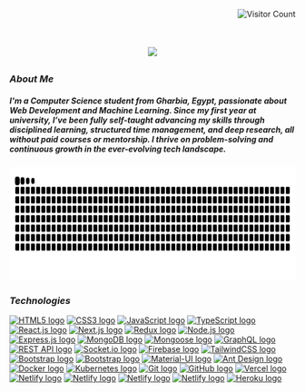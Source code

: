 <p align="right">
    <img src="https://komarev.com/ghpvc/?username=lil-de7k&label=Visitors&color=8A2BE2&style=flat" alt="Visitor Count">
</p>

<h1 align="center">
  <img src="https://readme-typing-svg.herokuapp.com/?font=Righteous&size=35&center=true&vCenter=true&width=500&height=70&duration=3000&lines=MERN+Stack+Developer;Front-end+Developer+|+React.js;+Back-end+Developer+|+Node.js;" />
</h1>
<h3 align="left"><em>About Me</em></h3>
<h5 align="left">I'm a Computer Science student from Gharbia, Egypt, passionate about Web Development and Machine Learning. Since my first year at university, I’ve been fully self-taught advancing my skills through disciplined learning, structured time management, and deep research, all without paid courses or mentorship. I thrive on problem-solving and continuous growth in the ever-evolving tech landscape.</h5>

<div align="center">

<img src="https://raw.githubusercontent.com/lil-de7k/lil-de7k/output/snake.svg" alt="Snake animation" width="1200" height="200" />
  
  <h3 align="left"><em>Technologies</em></h3>
<div align="left">
<a href="#"><img src="https://img.shields.io/static/v1?message=HTML5&logo=html5&label=&color=E34F26&logoColor=white&labelColor=&style=for-the-badge" height="23" alt="HTML5 logo" /></a>
<a href="#"><img src="https://img.shields.io/static/v1?message=CSS3&logo=css3&label=&color=1572B6&logoColor=white&labelColor=&style=for-the-badge" height="23" alt="CSS3 logo" /></a>
<a href="#"><img src="https://img.shields.io/static/v1?message=JavaScript&logo=javascript&label=&color=F7DF1E&logoColor=black&labelColor=&style=for-the-badge" height="23" alt="JavaScript logo" /></a>
<a href="#"><img src="https://img.shields.io/static/v1?message=TypeScript&logo=typescript&label=&color=3178C6&logoColor=white&labelColor=&style=for-the-badge" height="23" alt="TypeScript logo" /></a>
<a href="#"><img src="https://img.shields.io/static/v1?message=React.js&logo=react&label=&color=61DAFB&logoColor=black&labelColor=&style=for-the-badge" height="23" alt="React.js logo" /></a>
<a href="#"><img src="https://img.shields.io/static/v1?message=Next.js&logo=nextdotjs&label=&color=000000&logoColor=white&labelColor=&style=for-the-badge" height="23" alt="Next.js logo" /></a>
<a href="#"><img src="https://img.shields.io/static/v1?message=Redux&logo=redux&label=&color=764ABC&logoColor=white&labelColor=&style=for-the-badge" height="23" alt="Redux logo" /></a>
<a href="#"><img src="https://img.shields.io/static/v1?message=Node.js&logo=node.js&label=&color=339933&logoColor=white&labelColor=&style=for-the-badge" height="23" alt="Node.js logo" /></a>
<a href="#"><img src="https://img.shields.io/static/v1?message=Express.js&logo=express&label=&color=000000&logoColor=white&labelColor=&style=for-the-badge" height="23" alt="Express.js logo" /></a>
<a href="#"><img src="https://img.shields.io/static/v1?message=MongoDB&logo=mongodb&label=&color=47A248&logoColor=white&labelColor=&style=for-the-badge" height="23" alt="MongoDB logo" /></a>
<a href="#"><img src="https://img.shields.io/static/v1?message=Mongoose&logo=mongodb&label=&color=880000&logoColor=white&labelColor=&style=for-the-badge" height="23" alt="Mongoose logo" /></a>
<a href="#"><img src="https://img.shields.io/static/v1?message=GraphQL&logo=graphql&label=&color=E10098&logoColor=white&labelColor=&style=for-the-badge" height="23" alt="GraphQL logo" /></a>
<a href="#"><img src="https://img.shields.io/static/v1?message=REST API&logo=postman&label=&color=FF6C37&logoColor=white&labelColor=&style=for-the-badge" height="23" alt="REST API logo" /></a>
<a href="#"><img src="https://img.shields.io/static/v1?message=Socket.io&logo=socket.io&label=&color=010101&logoColor=white&labelColor=&style=for-the-badge" height="23" alt="Socket.io logo" /></a>
<a href="#"><img src="https://img.shields.io/static/v1?message=Firebase&logo=firebase&label=&color=FFCA28&logoColor=black&labelColor=&style=for-the-badge" height="23" alt="Firebase logo" /></a>
<a href="#"><img src="https://img.shields.io/static/v1?message=TailwindCSS&logo=tailwindcss&label=&color=06B6D4&logoColor=white&labelColor=&style=for-the-badge" height="23" alt="TailwindCSS logo" /></a>
<a href="#"><img src="https://img.shields.io/static/v1?message=Bootstrap&logo=bootstrap&label=&color=7952B3&logoColor=white&labelColor=&style=for-the-badge" height="23" alt="Bootstrap logo" /></a>
<a href="#"><img src="https://img.shields.io/static/v1?message=JQuery&logo=jquery&label=&color=08359b&logoColor=white&labelColor=&style=for-the-badge" height="23" alt="Bootstrap logo" /></a>
<a href="#"><img src="https://img.shields.io/static/v1?message=Material-UI&logo=mui&label=&color=007FFF&logoColor=white&labelColor=&style=for-the-badge" height="23" alt="Material-UI logo" /></a>
<a href="#"><img src="https://img.shields.io/static/v1?message=Ant Design&logo=antdesign&label=&color=0170FE&logoColor=white&labelColor=&style=for-the-badge" height="23" alt="Ant Design logo" /></a>
<a href="#"><img src="https://img.shields.io/static/v1?message=Docker&logo=docker&label=&color=2496ED&logoColor=white&labelColor=&style=for-the-badge" height="23" alt="Docker logo" /></a>
<a href="#"><img src="https://img.shields.io/static/v1?message=Kubernetes&logo=kubernetes&label=&color=326CE5&logoColor=white&labelColor=&style=for-the-badge" height="23" alt="Kubernetes logo" /></a>
<a href="#"><img src="https://img.shields.io/static/v1?message=Git&logo=git&label=&color=F05032&logoColor=white&labelColor=&style=for-the-badge" height="23" alt="Git logo" /></a>
<a href="#"><img src="https://img.shields.io/static/v1?message=GitHub&logo=github&label=&color=181717&logoColor=white&labelColor=&style=for-the-badge" height="23" alt="GitHub logo" /></a>
<a href="#"><img src="https://img.shields.io/static/v1?message=Vercel&logo=vercel&label=&color=000000&logoColor=white&labelColor=&style=for-the-badge" height="23" alt="Vercel logo" /></a>
<a href="#"><img src="https://img.shields.io/static/v1?message=Netlify&logo=netlify&label=&color=00C7B7&logoColor=white&labelColor=&style=for-the-badge" height="23" alt="Netlify logo" /></a>
<a href="#"><img src="https://img.shields.io/static/v1?message=Jest&logo=jest&label=&color=7411cb&logoColor=white&labelColor=&style=for-the-badge" height="23" alt="Netlify logo" /></a>
<a href="#"><img src="https://img.shields.io/static/v1?message=PHP&logo=php&label=&color=4305c1&logoColor=white&labelColor=&style=for-the-badge" height="23" alt="Netlify logo" /></a>
<a href="#"><img src="https://img.shields.io/static/v1?message=Laravel&logo=laravel&label=&color=cf3a07&logoColor=white&labelColor=&style=for-the-badge" height="23" alt="Netlify logo" /></a>
<a href="#"><img src="https://img.shields.io/static/v1?message=Heroku&logo=heroku&label=&color=430098&logoColor=white&labelColor=&style=for-the-badge" height="23" alt="Heroku logo" /></a>
</div>
